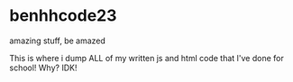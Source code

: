 # benhhcode23
amazing stuff, be amazed


This is where i dump ALL of my written js and html code that I've done for school! Why? IDK!


